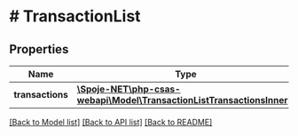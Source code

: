 # # TransactionList

## Properties

Name | Type | Description | Notes
------------ | ------------- | ------------- | -------------
**transactions** | [**\Spoje-NET\php-csas-webapi\Model\TransactionListTransactionsInner[]**](TransactionListTransactionsInner.md) |  | [optional]

[[Back to Model list]](../../README.md#models) [[Back to API list]](../../README.md#endpoints) [[Back to README]](../../README.md)
